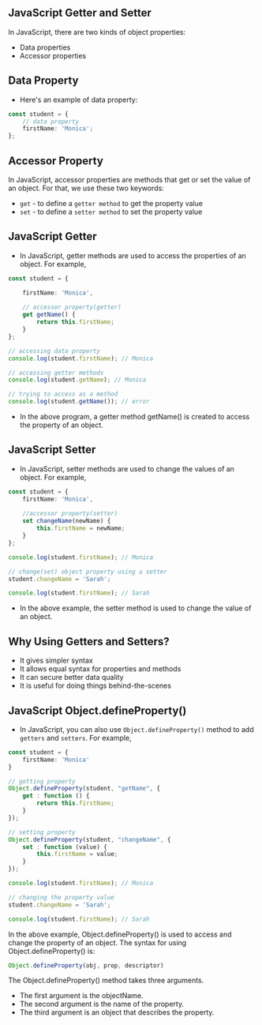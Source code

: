 ## JavaScript Getter and Setter
In JavaScript, there are two kinds of object properties:
- Data properties
- Accessor properties

## Data Property
- Here's an example of data property:
```ts
const student = {
    // data property
    firstName: 'Monica';
};
```
## Accessor Property
In JavaScript, accessor properties are methods that get or set the value of an object. For that, we use these two keywords:
- `get` - to define a `getter method` to get the property value
- `set` - to define a `setter method` to set the property value

## JavaScript Getter
- In JavaScript, getter methods are used to access the properties of an object. For example,
```ts
const student = {

    firstName: 'Monica',
    
    // accessor property(getter)
    get getName() {
        return this.firstName;
    }
};

// accessing data property
console.log(student.firstName); // Monica

// accessing getter methods
console.log(student.getName); // Monica

// trying to access as a method
console.log(student.getName()); // error
```
- In the above program, a getter method getName() is created to access the property of an object.

## JavaScript Setter
- In JavaScript, setter methods are used to change the values of an object. For example,
```ts
const student = {
    firstName: 'Monica',
    
    //accessor property(setter)
    set changeName(newName) {
        this.firstName = newName;
    }
};

console.log(student.firstName); // Monica

// change(set) object property using a setter
student.changeName = 'Sarah';

console.log(student.firstName); // Sarah
```
- In the above example, the setter method is used to change the value of an object.

## Why Using Getters and Setters?
- It gives simpler syntax
- It allows equal syntax for properties and methods
- It can secure better data quality
- It is useful for doing things behind-the-scenes

## JavaScript Object.defineProperty()
- In JavaScript, you can also use `Object.defineProperty()` method to add `getters` and `setters`. For example,
```ts
const student = {
    firstName: 'Monica'
}

// getting property
Object.defineProperty(student, "getName", {
    get : function () {
        return this.firstName;
    }
});

// setting property
Object.defineProperty(student, "changeName", {
    set : function (value) {
        this.firstName = value;
    }
});

console.log(student.firstName); // Monica

// changing the property value
student.changeName = 'Sarah';

console.log(student.firstName); // Sarah
```
In the above example, Object.defineProperty() is used to access and change the property of an object.
The syntax for using Object.defineProperty() is:
```ts
Object.defineProperty(obj, prop, descriptor)
```
The Object.defineProperty() method takes three arguments.
- The first argument is the objectName.
- The second argument is the name of the property.
- The third argument is an object that describes the property.
